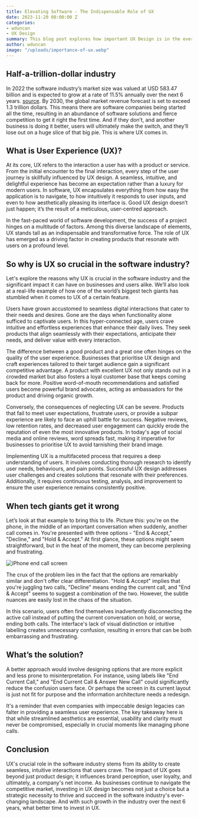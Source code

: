 ```yaml
---
title: Elevating Software - The Indispensable Role of UX
date: 2023-11-20 00:00:00 Z
categories:
- wduncan
- UX Design
summary: This blog post explores how important UX Design is in the ever-growing software industry and how even tech giants can get it wrong sometimes. 
author: wduncan
image: "/uploads/importance-of-ux.webp"
---
```


## Half-a-trillion-dollar industry

In 2022 the software industry’s market size was valued at USD 583.47 billion and is expected to grow at a rate of 11.5% annually over the next 6 years. [source](https://www.grandviewresearch.com/industry-analysis/software-market-report). By 2030, the global market revenue forecast is set to exceed 1.3 trillion dollars. This means there are software companies being started all the time, resulting in an abundance of software solutions and fierce competition to get it right the first time. And if they don’t, and another business is doing it better, users will ultimately make the switch, and they’ll lose out on a huge slice of that big pie. This is where UX comes in.

## What is User Experience (UX)? 

At its core, UX refers to the interaction a user has with a product or service. From the initial encounter to the final interaction, every step of the user journey is skillfully influenced by UX design. A seamless, intuitive, and delightful experience has become an expectation rather than a luxury for modern users. In software, UX encapsulates everything from how easy the application is to navigate, to how intuitively it responds to user inputs, and even to how aesthetically pleasing its interface is. Good UX design doesn’t just happen; it’s the result of a meticulous, user-centred approach.

In the fast-paced world of software development, the success of a project hinges on a multitude of factors. Among this diverse landscape of elements, UX stands tall as an indispensable and transformative force. The role of UX has emerged as a driving factor in creating products that resonate with users on a profound level.

## So why is UX so crucial in the software industry?

Let's explore the reasons why UX is crucial in the software industry and the significant impact it can have on businesses and users alike. We’ll also look at a real-life example of how one of the world’s biggest tech giants has stumbled when it comes to UX of a certain feature.

Users have grown accustomed to seamless digital interactions that cater to their needs and desires. Gone are the days when functionality alone sufficed to captivate users. In this hyper-connected age, users crave intuitive and effortless experiences that enhance their daily lives. They seek products that align seamlessly with their expectations, anticipate their needs, and deliver value with every interaction. 

The difference between a good product and a great one often hinges on the quality of the user experience. Businesses that prioritise UX design and craft experiences tailored to their target audience gain a significant competitive advantage. A product with excellent UX not only stands out in a crowded market but also fosters a loyal customer base that keeps coming back for more. Positive word-of-mouth recommendations and satisfied users become powerful brand advocates, acting as ambassadors for the product and driving organic growth.

Conversely, the consequences of neglecting UX can be severe. Products that fail to meet user expectations, frustrate users, or provide a subpar experience are likely to face an uphill battle for success. Negative reviews, low retention rates, and decreased user engagement can quickly erode the reputation of even the most innovative products. In today's age of social media and online reviews, word spreads fast, making it imperative for businesses to prioritise UX to avoid tarnishing their brand image.

Implementing UX is a multifaceted process that requires a deep understanding of users. It involves conducting thorough research to identify user needs, behaviours, and pain points. Successful UX design addresses user challenges and creates solutions that resonate with their preferences. Additionally, it requires continuous testing, analysis, and improvement to ensure the user experience remains consistently positive.

## When tech giants get it wrong

Let’s look at that example to bring this to life. Picture this: you're on the phone, in the middle of an important conversation when suddenly, another call comes in. You're presented with three options - "End & Accept," "Decline," and "Hold & Accept." At first glance, these options might seem straightforward, but in the heat of the moment, they can become perplexing and frustrating.

![iPhone end call screen](/uploads/end-call.webp)

The crux of the problem lies in the fact that the options are remarkably similar and don't offer clear differentiation. "Hold & Accept" implies that you're juggling two calls, "Decline" means ending the current call, and "End & Accept" seems to suggest a combination of the two. However, the subtle nuances are easily lost in the chaos of the situation.

In this scenario, users often find themselves inadvertently disconnecting the active call instead of putting the current conversation on hold, or worse, ending both calls. The interface's lack of visual distinction or intuitive labelling creates unnecessary confusion, resulting in errors that can be both embarrassing and frustrating.

## What’s the solution?

A better approach would involve designing options that are more explicit and less prone to misinterpretation. For instance, using labels like "End Current Call," and "End Current Call & Answer New Call" could significantly reduce the confusion users face. Or perhaps the screen in its current layout is just not fit for purpose and the information architecture needs a redesign.

It's a reminder that even companies with impeccable design legacies can falter in providing a seamless user experience. The key takeaway here is that while streamlined aesthetics are essential, usability and clarity must never be compromised, especially in crucial moments like managing phone calls.

## Conclusion

UX's crucial role in the software industry stems from its ability to create seamless, intuitive interactions that users crave. The impact of UX goes beyond just product design; it influences brand perception, user loyalty, and ultimately, a company's net income. As businesses continue to navigate the competitive market, investing in UX design becomes not just a choice but a strategic necessity to thrive and succeed in the software industry's ever-changing landscape. And with such growth in the industry over the next 6 years, what better time to invest in UX.